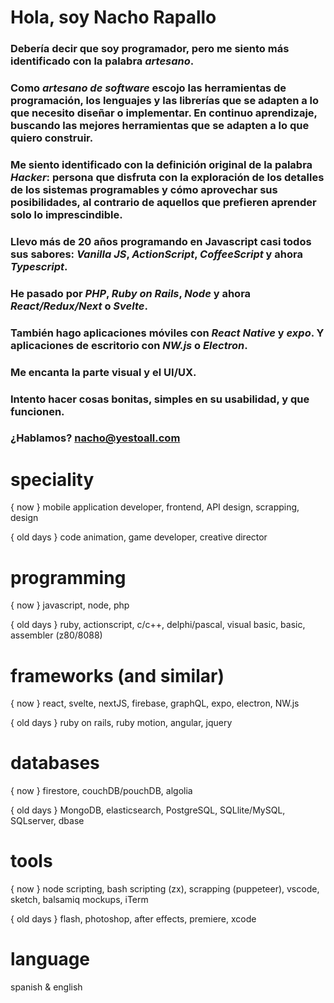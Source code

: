 # Hola, soy Nacho Rapallo

### Debería decir que soy programador, pero me siento más identificado con la palabra ***artesano***.

### Como *artesano de software* escojo las herramientas de programación, los lenguajes y las librerías que se adapten a lo que necesito diseñar o implementar. En continuo aprendizaje, buscando las mejores herramientas que se adapten a lo que quiero construir.

### Me siento identificado con la definición original de la palabra *Hacker*: persona que disfruta con la exploración de los detalles de los sistemas programables y cómo aprovechar sus posibilidades, al contrario de aquellos que prefieren aprender solo lo imprescindible.

### Llevo más de 20 años programando en Javascript casi todos sus sabores: *Vanilla JS*, *ActionScript*, *CoffeeScript* y ahora *Typescript*.

### He pasado por *PHP*, *Ruby on Rails*, *Node* y ahora *React/Redux/Next* o *Svelte*.

### También hago aplicaciones móviles con *React Native* y *expo*. Y aplicaciones de escritorio con *NW.js* o *Electron*.

### Me encanta la parte visual y el UI/UX. 

### Intento hacer cosas bonitas, simples en su usabilidad, y que funcionen.

### ¿Hablamos? <nacho@yestoall.com>



# speciality

{ now } mobile application developer, frontend, API design, scrapping, design

{ old days } code animation, game developer, creative director


# programming 

{ now } javascript, node, php

{ old days } ruby, actionscript, c/c++, delphi/pascal, visual basic, basic, assembler (z80/8088)


# frameworks (and similar)

{ now } react, svelte, nextJS, firebase, graphQL, expo, electron, NW.js

{ old days } ruby on rails, ruby motion, angular, jquery


# databases

{ now } firestore, couchDB/pouchDB, algolia

{ old days } MongoDB, elasticsearch, PostgreSQL, SQLlite/MySQL, SQLserver, dbase


# tools

{ now } node scripting, bash scripting (zx), scrapping (puppeteer), vscode, sketch, balsamiq mockups, iTerm

{ old days } flash, photoshop, after effects, premiere, xcode

# language

spanish & english
